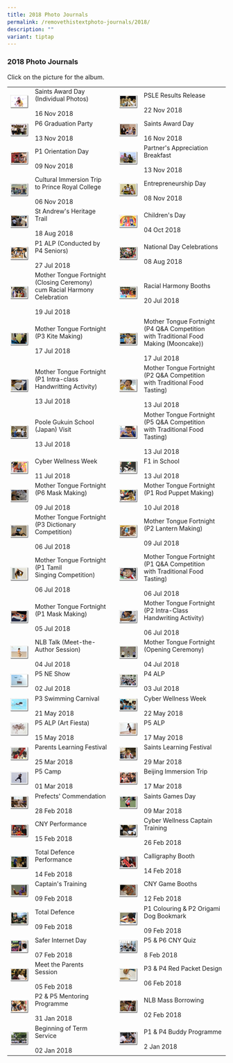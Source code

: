 ```yaml
---
title: 2018 Photo Journals
permalink: /removethistextphoto-journals/2018/
description: ""
variant: tiptap
---
```

### 2018 Photo Journals

Click on the picture for the album.

|  	|  	|  	|  	|  	|
|---	|---	|---	|---	|---	|
| <a href="https://photos.app.goo.gl/3TXiyWU7PxVqGYfk6"><img style="width:99%" src="/images/pj200.png"></a>  	 	| Saints Award Day (Individual Photos)<br><br>16 Nov 2018 	|  	| <a href="https://photos.app.goo.gl/dgFub46sBmEScdXm9"><img style="width:99%" src="/images/pj201.png"></a> 	| PSLE Results Release<br><br>22 Nov 2018 	|
| <a href="https://photos.app.goo.gl/NFZz57fH77tdNa1eA"><img style="width:99%" src="/images/pj202.png"></a>  	| P6 Graduation Party<br><br>13 Nov 2018 	|  	| <a href="https://photos.app.goo.gl/8vAe9qxwqmW7ExnY9"><img style="width:99%" src="/images/pj203.png"></a>  	| Saints Award Day<br><br>16 Nov 2018 	|
| <a href="https://photos.app.goo.gl/MmPE3CagsF84fbU78"><img style="width:99%" src="/images/pj204.png"></a>  	| P1 Orientation Day<br><br>09 Nov 2018 	|  	| <a href="https://photos.app.goo.gl/T2wJzj9jb8hvSYYt9"><img style="width:99%" src="/images/pj205.png"></a>  	| Partner's Appreciation Breakfast<br><br>13 Nov 2018 	|
| <a href="https://photos.app.goo.gl/xAJCTZSUZztAzXRQ7"><img style="width:99%" src="/images/pj206.png"></a>  	| Cultural Immersion Trip to Prince Royal College<br><br>06 Nov 2018 	|  	| <a href="https://photos.app.goo.gl/tjmi5NCAUxuHBD9c7"><img style="width:99%" src="/images/pj207.png"></a>  	| Entrepreneurship Day<br><br>08 Nov 2018 	|
| <a href="https://photos.app.goo.gl/Jz6YYg6K2NZsbd8i9"><img style="width:99%" src="/images/pj208.png"></a>  	| St Andrew's Heritage Trail<br><br>18 Aug 2018 	|  	| <a href="https://photos.app.goo.gl/2T6XEJWT1JR1erD38"><img style="width:99%" src="/images/pj209.png"></a>  	| Children's Day<br><br>04 Oct 2018 	|
| <a href="https://photos.app.goo.gl/ximaQStDKakReDf9A"><img style="width:99%" src="/images/pj210.png"></a>  	| P1 ALP (Conducted by P4 Seniors)<br><br>27 Jul 2018 	|  	| <a href="https://photos.app.goo.gl/C98GmeRRefjE4mZV9"><img style="width:99%" src="/images/pj211.png"></a>  	| National Day Celebrations<br><br>08 Aug 2018 	|
| <a href="https://photos.app.goo.gl/mbtobYmoxfhsxi7h7"><img style="width:99%" src="/images/pj212.png"></a>  	| Mother Tongue Fortnight (Closing Ceremony)<br>cum Racial Harmony Celebration<br><br>19 Jul 2018 	|  	| <a href="https://photos.app.goo.gl/5C7CERjyghpPD7z87"><img style="width:99%" src="/images/pj213.png"></a>  	| Racial Harmony Booths<br><br>20 Jul 2018 	|
| <a href="https://photos.app.goo.gl/TSBDFjytud9kD9cm7"><img style="width:99%" src="/images/pj214.png"></a>  	| Mother Tongue Fortnight (P3 Kite Making)<br><br>17 Jul 2018 	|  	| <a href="https://photos.app.goo.gl/AZdTdB6hh7heb3kQ6"><img style="width:99%" src="/images/pj215.png"></a>  	| Mother Tongue Fortnight (P4 Q&amp;A Competition<br>with Traditional Food Making (Mooncake))<br><br>17 Jul 2018 	|
| <a href="https://photos.app.goo.gl/Xc2ZNXUjEDFWcinGA"><img style="width:99%" src="/images/pj216.png"></a>  	| Mother Tongue Fortnight (P1 Intra-class<br>Handwritting Activity)<br><br>13 Jul 2018 	|  	| <a href="https://photos.app.goo.gl/jQJev7tsc9z2Y6bB7"><img style="width:99%" src="/images/pj217.png"></a>  	| Mother Tongue Fortnight (P2 Q&amp;A Competition<br>with Traditional Food Tasting)<br><br>13 Jul 2018 	|
| <a href="https://photos.app.goo.gl/ddbmWbfQLCJYZD5VA"><img style="width:99%" src="/images/pj218.png"></a>  	| Poole Gukuin School (Japan) Visit<br><br>13 Jul 2018 	|  	| <a href="https://photos.app.goo.gl/zreFZV3yaccv5i3d7"><img style="width:99%" src="/images/pj219.png"></a>  	| Mother Tongue Fortnight (P5 Q&amp;A Competition<br>with Traditional Food Tasting)<br><br>13 Jul 2018 	|
| <a href="https://photos.app.goo.gl/qGoM41x3pQnDmkPf9"><img style="width:99%" src="/images/pj220.png"></a>  	| Cyber Wellness Week<br><br>11 Jul 2018 	|  	| <a href="https://photos.app.goo.gl/GUH91V9RKmN1yWiPA"><img style="width:99%" src="/images/pj221.png"></a>  	| F1 in School<br><br>13 Jul 2018 	|
| <a href="https://photos.app.goo.gl/oh86v6tq5UD18Saw6"><img style="width:99%" src="/images/pj222.png"></a>  	| Mother Tongue Fortnight (P6 Mask Making)<br><br>09 Jul 2018 	|  	| <a href="https://photos.app.goo.gl/F4rFKBknthF8SUEJ9"><img style="width:99%" src="/images/pj223.png"></a>  	| Mother Tongue Fortnight (P1 Rod Puppet Making)<br><br>10 Jul 2018 	|
| <a href="https://photos.app.goo.gl/2uFQCEwRC3zKXJum7"><img style="width:99%" src="/images/pj224.png"></a>  	| Mother Tongue Fortnight (P3 Dictionary<br>Competition)<br><br>06 Jul 2018 	|  	| <a href="https://photos.app.goo.gl/MW3gmrX2ErodLmjp8"><img style="width:99%" src="/images/pj225.png"></a>  	| Mother Tongue Fortnight (P2 Lantern Making)<br><br>09 Jul 2018 	|
| <a href="https://photos.app.goo.gl/Uajc63pq9vHqZGTK6"><img style="width:99%" src="/images/pj226.png"></a>  	| Mother Tongue Fortnight (P1 Tamil<br>Singing Competition)<br><br>06 Jul 2018 	|  	| <a href="https://photos.app.goo.gl/vaKQ5s7mu1BFBJW86"><img style="width:99%" src="/images/pj227.png"></a>  	| Mother Tongue Fortnight (P1 Q&amp;A Competition<br>with Traditional Food Tasting)<br><br>06 Jul 2018 	|
| <a href="https://photos.app.goo.gl/cJez2oX8BdVKhhPs6"><img style="width:99%" src="/images/pj228.png"></a>  	| Mother Tongue Fortnight (P1 Mask Making)<br><br>05 Jul 2018 	|  	| <a href="https://photos.app.goo.gl/uRYs98T266rPKaXz6"><img style="width:99%" src="/images/pj229.png"></a>  	| Mother Tongue Fortnight (P2 Intra-Class<br>Handwriting Activity)<br><br>06 Jul 2018 	|
| <a href="https://photos.app.goo.gl/dKUKJEHyWNmHa8Lz6"><img style="width:99%" src="/images/pj230.png"></a>  	| NLB Talk (Meet-the-Author Session)<br><br>04 Jul 2018 	|  	| <a href="https://photos.app.goo.gl/xYg8xNtFQwvfKVcu7"><img style="width:99%" src="/images/pj231.png"></a>  	| Mother Tongue Fortnight (Opening Ceremony)<br><br>04 Jul 2018 	|
| <a href="https://photos.app.goo.gl/cyVZ8gvzJuh7Mrtp9"><img style="width:99%" src="/images/pj232.png"></a>  	| P5 NE Show<br><br>02 Jul 2018 	|  	| <a href="https://photos.app.goo.gl/x3Eyh1UgufWh6U2WA"><img style="width:99%" src="/images/pj233.png"></a>  	| P4 ALP<br><br>03 Jul 2018 	|
| <a href="https://photos.app.goo.gl/W4i6y3FWZZARVfor2"><img style="width:99%" src="/images/pj234.png"></a>  	| P3 Swimming Carnival<br><br>21 May 2018 	|  	| <a href="https://photos.app.goo.gl/mWhJApjD59usMvdx1"><img style="width:99%" src="/images/pj235.png"></a>  	| Cyber Wellness Week<br><br>22 May 2018 	|
| <a href="https://photos.app.goo.gl/I9gZi6ECDRI6PouQ2"><img style="width:99%" src="/images/pj236.png"></a>  	| P5 ALP (Art Fiesta)<br><br>15 May 2018 	|  	| <a href="https://photos.app.goo.gl/k8WlKCfp2eqxJ9Zf1"><img style="width:99%" src="/images/pj237.png"></a>  	| P5 ALP<br><br>17 May 2018 	|
| <a href="https://photos.app.goo.gl/o9fLcfvuoF0vPfqn2"><img style="width:99%" src="/images/pj238.png"></a>  	| Parents Learning Festival<br><br>25 Mar 2018 	|  	| <a href="https://photos.app.goo.gl/EsY9t8PDX0NeeYFL2"><img style="width:99%" src="/images/pj239.png"></a>  	| Saints Learning Festival<br><br>29 Mar 2018<br> 	|
| <a href="https://photos.app.goo.gl/kP5nKStDqkFNHPKG6"><img style="width:99%" src="/images/pj240.png"></a>  	| P5 Camp<br><br>01 Mar 2018  	|  	| <a href="https://photos.app.goo.gl/HnASobfByKEjoqQJ2"><img style="width:99%" src="/images/pj241.png"></a>  	| Beijing Immersion Trip<br><br>17 Mar 2018 	|
| <a href="https://photos.app.goo.gl/nbgXJ8r6aWPF5O7G2"><img style="width:99%" src="/images/pj242.png"></a>  	| Prefects' Commendation<br><br>28 Feb 2018 	|  	| <a href="https://photos.app.goo.gl/c3r0phNOz2ual4VO2"><img style="width:99%" src="/images/pj243.png"></a>  	| Saints Games Day<br><br>09 Mar 2018 	|
| <a href="https://photos.app.goo.gl/jRrLP9OY1xjQP0Sh1"><img style="width:99%" src="/images/pj244.png"></a>  	| CNY Performance<br><br>15 Feb 2018<br> 	|  	| <a href="https://photos.app.goo.gl/UUgrV5sArD3kKOOC3"><img style="width:99%" src="/images/pj245.png"></a>  	| Cyber Wellness Captain Training<br><br>26 Feb 2018<br> 	|
| <a href="https://photos.app.goo.gl/kDfewGadD7SSVLvr2"><img style="width:99%" src="/images/pj246.png"></a>  	| Total Defence Performance<br><br>14 Feb 2018 	|  	| <a href="https://photos.app.goo.gl/RlzsZ3bsAJ89yH6z2"><img style="width:99%" src="/images/pj247.png"></a>  	| Calligraphy Booth<br><br>14 Feb 2018 	|
| <a href="https://photos.app.goo.gl/c3hm6UFUE62sEzjo1"><img style="width:99%" src="/images/pj248.png"></a>  	| Captain's Training<br><br>09 Feb 2018 	|  	| <a href="https://photos.app.goo.gl/0mz0uMgqs1bP5r152"><img style="width:99%" src="/images/pj249.png"></a>  	| CNY Game Booths<br><br>12 Feb 2018 	|
| <a href="https://photos.app.goo.gl/Nw18xnHaOnJHM3ON2"><img style="width:99%" src="/images/pj250.png"></a>  	| Total Defence<br><br>09 Feb 2018<br> 	|  	| <a href="https://photos.app.goo.gl/yduncOdLamdV8dp92"><img style="width:99%" src="/images/pj251.png"></a>  	| P1 Colouring &amp; P2 Origami Dog Bookmark<br><br>09 Feb 2018 	|
| <a href="https://photos.app.goo.gl/WlBJTxf3Dv2fR4uq1"><img style="width:99%" src="/images/pj252.png"></a>  	| Safer Internet Day<br><br>07 Feb 2018 	|  	| <a href="https://photos.app.goo.gl/xiQhP98n85aZAq0h2"><img style="width:99%" src="/images/pj253.png"></a>  	| P5 &amp; P6 CNY Quiz<br><br>8 Feb 2018 	|
| <a href="https://photos.app.goo.gl/qDlRCDmi28RzxEtg2"><img style="width:99%" src="/images/pj254.png"></a>  	| Meet the Parents Session<br><br>05 Feb 2018 	|  	| <a href="https://photos.app.goo.gl/5lYHLmoZbpAfKeyR2"><img style="width:99%" src="/images/pj255.png"></a>  	| P3 &amp; P4 Red Packet Design<br><br>06 Feb 2018 	|
| <a href="https://photos.app.goo.gl/NkwJJYIXQPqKarma2"><img style="width:99%" src="/images/pj256.png"></a>  	| P2 &amp; P5 Mentoring Programme<br><br>31 Jan 2018<br> 	|  	| <a href="https://photos.app.goo.gl/Cpx2W8oCbEEzvfVg2"><img style="width:99%" src="/images/pj257.png"></a>  	| NLB Mass Borrowing<br><br>02 Feb 2018 	|
| <a href="https://l.facebook.com/l.php?u=https%3A%2F%2Fphotos.app.goo.gl%2Ff3keRlNwgYGVD6J93&amp;h=ATMTRDGGBdPj8mCHuhgnNiesfe459bKnGNijCpOOSEUi2AHKXmkhnyG0Ei8noXTGVBFYbQ3mNYyhtDCVZ5lM_Zn_H7zr-7YQ1DTbjR8GV-94pz9Dw_B9LNY5zVA0btTAhENmktn3&amp;s=1&amp;enc=AZO8HubnJkLARDAGs-Sm--Ja9XhF41fk_GCoUUVajXZxSpWL4W_TZYiuhZckxg0P4U-xbLxUuJt9-8lXzTgAWf9H"><img style="width:99%" src="/images/pj258.png"></a>  	| Beginning of Term Service<br><br>02 Jan 2018  	|   	| <a href="https://photos.app.goo.gl/s4xVqIClS7Q6hllk2"><img style="width:99%" src="/images/pj259.png"></a>  	| P1 &amp; P4 Buddy Programme<br><br>2 Jan 2018 	|